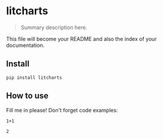 # litcharts
> Summary description here.


This file will become your README and also the index of your documentation.

## Install

`pip install litcharts`

## How to use

Fill me in please! Don't forget code examples:

```
1+1
```




    2


